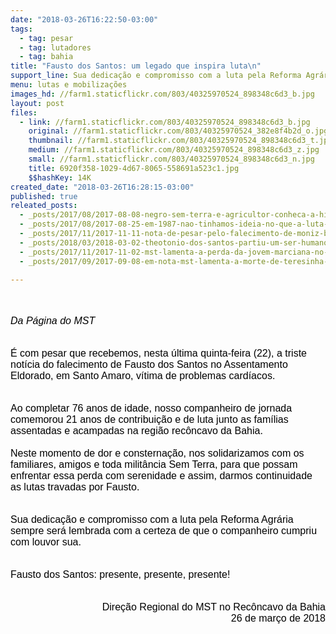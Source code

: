 ```yaml
---
date: "2018-03-26T16:22:50-03:00"
tags:
  - tag: pesar
  - tag: lutadores
  - tag: bahia
title: "Fausto dos Santos: um legado que inspira luta\n"
support_line: Sua dedicação e compromisso com a luta pela Reforma Agrária sempre será lembrada com a certeza de que o companheiro cumpriu com louvor sua tarefa
menu: lutas e mobilizações
images_hd: //farm1.staticflickr.com/803/40325970524_898348c6d3_b.jpg
layout: post
files:
  - link: //farm1.staticflickr.com/803/40325970524_898348c6d3_b.jpg
    original: //farm1.staticflickr.com/803/40325970524_382e8f4b2d_o.jpg
    thumbnail: //farm1.staticflickr.com/803/40325970524_898348c6d3_t.jpg
    medium: //farm1.staticflickr.com/803/40325970524_898348c6d3_z.jpg
    small: //farm1.staticflickr.com/803/40325970524_898348c6d3_n.jpg
    title: 6920f358-1029-4d67-8065-558691a523c1.jpg
    $$hashKey: 14K
created_date: "2018-03-26T16:28:15-03:00"
published: true
releated_posts:
  - _posts/2017/08/2017-08-08-negro-sem-terra-e-agricultor-conheca-a-historia-de-jose-mota.md
  - _posts/2017/08/2017-08-25-em-1987-nao-tinhamos-ideia-no-que-a-luta-no-40-45-se-tornaria.md
  - _posts/2017/11/2017-11-11-nota-de-pesar-pelo-falecimento-de-moniz-bandeira.md
  - _posts/2018/03/2018-03-02-theotonio-dos-santos-partiu-um-ser-humano-e-intelectual-transcendente.md
  - _posts/2017/11/2017-11-02-mst-lamenta-a-perda-da-jovem-marciana-no-interior-de-alagoas.md
  - _posts/2017/09/2017-09-08-em-nota-mst-lamenta-a-morte-de-teresinha-rios-e-de-seu-companheiro-aluisio-da-silva-lara.md

---
```

<div style="color: rgb(0, 0, 0); font-family: Calibri, Helvetica, sans-serif; font-size: 16px;">
<div class="adL">
<p>&nbsp;</p>

<p><em>Da P&aacute;gina do MST&nbsp;</em></p>

<p><br />
&Eacute; com pesar que recebemos, nesta &uacute;ltima quinta-feira (22), a triste not&iacute;cia do falecimento de Fausto dos Santos no Assentamento Eldorado, em Santo Amaro, v&iacute;tima de problemas card&iacute;acos.</p>

<p><br />
Ao completar 76 anos de idade, nosso companheiro de jornada comemorou 21 anos de contribui&ccedil;&atilde;o e de luta junto as fam&iacute;lias assentadas e acampadas na regi&atilde;o rec&ocirc;ncavo da Bahia.<br />
<br />
Neste momento de dor e consterna&ccedil;&atilde;o, nos solidarizamos com os familiares, amigos e toda milit&acirc;ncia Sem Terra, para que possam enfrentar essa perda com serenidade e assim, darmos continuidade as lutas travadas por Fausto.</p>

<p><br />
Sua dedica&ccedil;&atilde;o e compromisso com a luta pela Reforma Agr&aacute;ria sempre ser&aacute; lembrada com a certeza de que o companheiro cumpriu com louvor sua.</p>

<p><br />
Fausto dos Santos: presente, presente, presente!</p>

<p style="text-align: right;"><br />
Dire&ccedil;&atilde;o Regional do MST no Rec&ocirc;ncavo da Bahia<br />
26 de mar&ccedil;o de 2018</p>

<p>&nbsp;</p>
</div>
</div>
